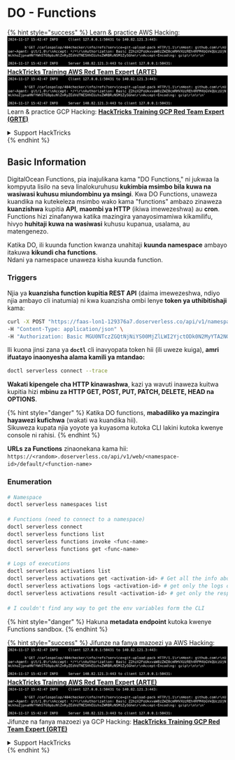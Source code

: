 # DO - Functions

{% hint style="success" %}
Learn & practice AWS Hacking:<img src="../../../.gitbook/assets/image (1).png" alt="" data-size="line">[**HackTricks Training AWS Red Team Expert (ARTE)**](https://training.hacktricks.xyz/courses/arte)<img src="../../../.gitbook/assets/image (1).png" alt="" data-size="line">\
Learn & practice GCP Hacking: <img src="../../../.gitbook/assets/image (2).png" alt="" data-size="line">[**HackTricks Training GCP Red Team Expert (GRTE)**<img src="../../../.gitbook/assets/image (2).png" alt="" data-size="line">](https://training.hacktricks.xyz/courses/grte)

<details>

<summary>Support HackTricks</summary>

* Check the [**subscription plans**](https://github.com/sponsors/carlospolop)!
* **Join the** 💬 [**Discord group**](https://discord.gg/hRep4RUj7f) or the [**telegram group**](https://t.me/peass) or **follow** us on **Twitter** 🐦 [**@hacktricks\_live**](https://twitter.com/hacktricks\_live)**.**
* **Share hacking tricks by submitting PRs to the** [**HackTricks**](https://github.com/carlospolop/hacktricks) and [**HackTricks Cloud**](https://github.com/carlospolop/hacktricks-cloud) github repos.

</details>
{% endhint %}

## Basic Information

DigitalOcean Functions, pia inajulikana kama "DO Functions," ni jukwaa la kompyuta lisilo na seva linalokuruhusu **kukimbia msimbo bila kuwa na wasiwasi kuhusu miundombinu ya msingi**. Kwa DO Functions, unaweza kuandika na kutekeleza msimbo wako kama "functions" ambazo zinaweza **kuanzishwa** kupitia **API**, **maombi ya HTTP** (ikiwa imewezeshwa) au **cron**. Functions hizi zinafanywa katika mazingira yanayosimamiwa kikamilifu, hivyo **huhitaji kuwa na wasiwasi** kuhusu kupanua, usalama, au matengenezo.

Katika DO, ili kuunda function kwanza unahitaji **kuunda namespace** ambayo itakuwa **kikundi cha functions**.\
Ndani ya namespace unaweza kisha kuunda function.

### Triggers

Njia ya **kuanzisha function kupitia REST API** (daima imewezeshwa, ndiyo njia ambayo cli inatumia) ni kwa kuanzisha ombi lenye **token ya uthibitishaji** kama:
```bash
curl -X POST "https://faas-lon1-129376a7.doserverless.co/api/v1/namespaces/fn-c100c012-65bf-4040-1230-2183764b7c23/actions/functionname?blocking=true&result=true" \
-H "Content-Type: application/json" \
-H "Authorization: Basic MGU0NTczZGQtNjNiYS00MjZlLWI2YjctODk0N2MyYTA2NGQ4OkhwVEllQ2t4djNZN2x6YjJiRmFGc1FERXBySVlWa1lEbUxtRE1aRTludXA1UUNlU2VpV0ZGNjNqWnVhYVdrTFg="
```
Ili kuona jinsi zana ya **`doctl`** cli inavyopata token hii (ili uweze kuiga), **amri ifuatayo inaonyesha alama kamili ya mtandao:**
```bash
doctl serverless connect --trace
```
**Wakati kipengele cha HTTP kinawashwa**, kazi ya wavuti inaweza kuitwa kupitia hizi **mbinu za HTTP GET, POST, PUT, PATCH, DELETE, HEAD na OPTIONS**.

{% hint style="danger" %}
Katika DO functions, **mabadiliko ya mazingira hayawezi kufichwa** (wakati wa kuandika hii).\
Sikuweza kupata njia yoyote ya kuyasoma kutoka CLI lakini kutoka kwenye console ni rahisi.
{% endhint %}

**URLs za Functions** zinaonekana kama hii: `https://<random>.doserverless.co/api/v1/web/<namespace-id>/default/<function-name>`

### Enumeration
```bash
# Namespace
doctl serverless namespaces list

# Functions (need to connect to a namespace)
doctl serverless connect
doctl serverless functions list
doctl serverless functions invoke <func-name>
doctl serverless functions get <func-name>

# Logs of executions
doctl serverless activations list
doctl serverless activations get <activation-id> # Get all the info about execution
doctl serverless activations logs <activation-id> # get only the logs of execution
doctl serverless activations result <activation-id> # get only the response result of execution

# I couldn't find any way to get the env variables form the CLI
```
{% hint style="danger" %}
Hakuna **metadata endpoint** kutoka kwenye Functions sandbox.
{% endhint %}

{% hint style="success" %}
Jifunze na fanya mazoezi ya AWS Hacking:<img src="../../../.gitbook/assets/image (1).png" alt="" data-size="line">[**HackTricks Training AWS Red Team Expert (ARTE)**](https://training.hacktricks.xyz/courses/arte)<img src="../../../.gitbook/assets/image (1).png" alt="" data-size="line">\
Jifunze na fanya mazoezi ya GCP Hacking: <img src="../../../.gitbook/assets/image (2).png" alt="" data-size="line">[**HackTricks Training GCP Red Team Expert (GRTE)**<img src="../../../.gitbook/assets/image (2).png" alt="" data-size="line">](https://training.hacktricks.xyz/courses/grte)

<details>

<summary>Support HackTricks</summary>

* Angalia [**mpango wa usajili**](https://github.com/sponsors/carlospolop)!
* **Jiunge na** 💬 [**kikundi cha Discord**](https://discord.gg/hRep4RUj7f) au [**kikundi cha telegram**](https://t.me/peass) au **tufuatilie** kwenye **Twitter** 🐦 [**@hacktricks\_live**](https://twitter.com/hacktricks\_live)**.**
* **Shiriki mbinu za hacking kwa kuwasilisha PRs kwa** [**HackTricks**](https://github.com/carlospolop/hacktricks) na [**HackTricks Cloud**](https://github.com/carlospolop/hacktricks-cloud) github repos.

</details>
{% endhint %}
